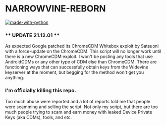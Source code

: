 # NARROWVINE-REBORN
[![made-with-python](https://img.shields.io/badge/Made%20with-Python-1f425f.svg)](https://www.python.org/)

### ** UPDATE 21.12.01 **
As expected Google patched its ChromeCDM Whitebox exploit by Satsuoni with a force-update on the ChromeCDM.
This script will no longer work until there is a new ChromeCDM exploit.
I won't be posting any tools that use AndroidCDMs or any other type of CDM else than ChromeCDM.
There are functioning ways that can successfully obtain keys from the Widevine keyserver at the moment, but begging for the method won't get you anything. 


### I'm officially killing this repo. 
Too much abuse were reported and a lot of reports told me that people were scamming and selling the script. 
Not only my script, but there are too much people trying to scam and earn money with leaked Device Private Keys (aka CDMs), tools, and etc.

